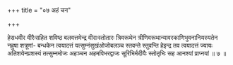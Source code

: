 +++
title = "०७ अहं चन"

+++

हेसधवीर वीरैःसहित शविष्ठ बलवत्तमेन्द्र वीराःस्तोतारः त्रिवरूथेन त्रीणिवरूथान्यावरकाणिभुवनानियस्यतेन नहुषा शत्रूणां- बन्धकेन त्वयादत्तं यत्सुम्नंसुखंओजोबलञ्च स्तवन्ते स्तुवन्ति हेइन्द्र तव त्वयादत्तं ज्यायः अतिशयेनप्रशस्यं तत्सुम्नमोजः अहञ्चन अहमपिभरद्वाजः सूरिभिर्मदीयैः स्तोतृभिः सह आनश्यां प्राप्नयां ॥ ७ ॥